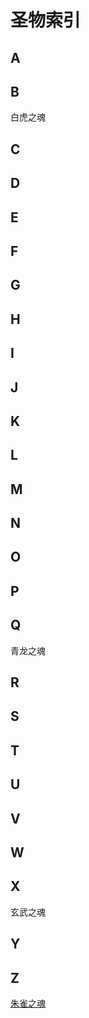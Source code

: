 # 圣物索引

## A
## B
白虎之魂
## C
## D
## E
## F
## G
## H
## I
## J
## K
## L
## M 
## N
## O
## P
## Q
青龙之魂
## R
## S
## T
## U
## V
## W
## X
玄武之魂
## Y
## Z
[朱雀之魂](Potion_ZhuQueZhiHun.md)